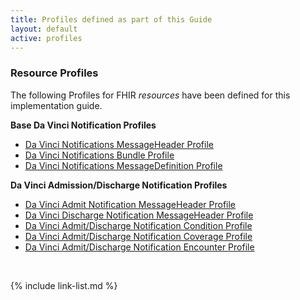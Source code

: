 ```yaml
---
title: Profiles defined as part of this Guide
layout: default
active: profiles
---
```

### Resource Profiles

The following Profiles for FHIR *resources* have been defined for this implementation guide.

**Base Da Vinci Notification Profiles**

- [Da Vinci Notifications MessageHeader Profile](StructureDefinition-notifications-messageheader.html)
- [Da Vinci Notifications Bundle Profile](StructureDefinition-notifications-bundle.html)
- [Da Vinci Notifications MessageDefinition Profile](StructureDefinition-notifications-messagedefinition.html)

**Da Vinci Admission/Discharge Notification Profiles**

- [Da Vinci Admit Notification MessageHeader Profile](StructureDefinition-admit-notification-messageheader.html)
- [Da Vinci Discharge Notification MessageHeader Profile](StructureDefinition-discharge-notification-messageheader.html)
- [Da Vinci Admit/Discharge Notification Condition Profile](StructureDefinition-admit-discharge-notification-condition.html)
- [Da Vinci Admit/Discharge Notification Coverage Profile](StructureDefinition-admit-discharge-notification-coverage.html)
- [Da Vinci Admit/Discharge Notification Encounter Profile](StructureDefinition-admit-discharge-notification-encounter.html)


<!-- {% raw %}
{% include list-simple-profiles.xhtml %}

{% for sd_hash in site.data.structuredefinitions -%}
  {%- assign sd = sd_hash[1] -%}
  {%- if sd.kind  == "resource" -%}
    - [{{sd.name}}]({{sd.path}})
  {%- endif -%}
{%- endfor -%}

{% endraw %} -->

<!-- {% raw %}

### Extensions

These extensions have been defined for this implementation guide.

{% include list-extensions.xhtml %}

{% endraw %} -->

<br />

{% include link-list.md %}
